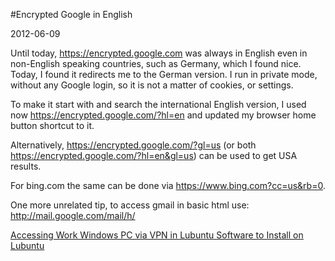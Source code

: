 #Encrypted Google in English

<!--- tags: browser -->

2012-06-09

Until today, https://encrypted.google.com was always in English even in non-English speaking countries, such as Germany, which I found nice. Today, I found it redirects me to the German version. I run in private mode, without any Google login, so it is not a matter of cookies, or settings.

To make it start with and search the international English version, I used now https://encrypted.google.com/?hl=en and updated my browser home button shortcut to it.

Alternatively, https://encrypted.google.com/?gl=us (or both https://encrypted.google.com/?hl=en&gl=us) can be used to get USA results.

For bing.com the same can be done via https://www.bing.com?cc=us&rb=0.

One more unrelated tip, to access gmail in basic html use: http://mail.google.com/mail/h/

<ins class='nfooter'><a id='fprev' href='#blog/2012/2012-06-16-Accessing-Work-Windows-PC-via-VPN-in-Lubuntu.md'>Accessing Work Windows PC via VPN in Lubuntu</a> <a id='fnext' href='#blog/2012/2012-06-06-Software-to-Install-on-Lubuntu.md'>Software to Install on Lubuntu</a></ins>
